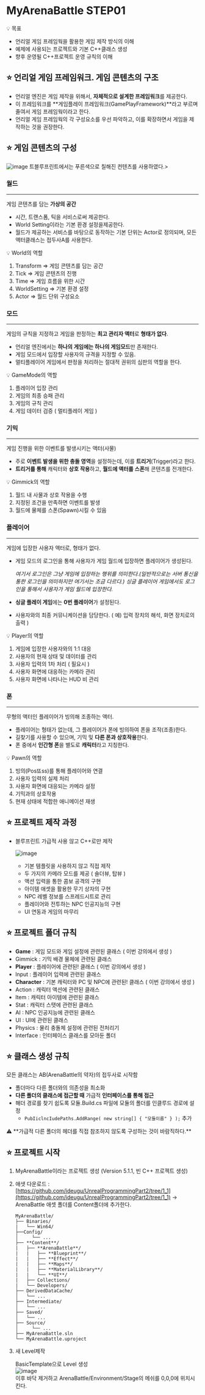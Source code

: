 # MyArenaBattle STEP01
  
<aside>
💡 목표

- 언리얼 게임 프레임웍을 활용한 게임 제작 방식의 이해
- 예제에 사용되는 프로젝트와 기본 C++클래스 생성
- 향후 운영될 C++프로젝트 운영 규칙의 이해
</aside>

## ⭐ 언리얼 게임 프레임워크. 게임 콘텐츠의 구조

- 언리얼 엔진은 게임 제작을 위해서, **자체적으로 설계한 프레임워크**를 제공한다.
- 이 프레임워크를 **게임플레이 프레임워크(GamePlayFramework)**라고 부르며 줄여서 게임 프레임웍이라고 한다.
- 언리얼 게임 프레임웍의 각 구성요소를 우선 파악하고, 이를 확장하면서 게임을 제작하는 것을 권장한다.

## ⭐ 게임 콘텐츠의 구성
![image](https://user-images.githubusercontent.com/60467872/232666013-cb03a5ab-ed41-4ebe-8f16-819a0ef0efc1.png)
트블루프린트에서는 푸른색으로 칠해진 컨텐츠를 사용하였다.>

### **월드**

---

게임 콘텐츠를 담는 **가상의 공간**

- 시간, 트랜스폼, 틱을 서비스로써 제공한다.
- World Setting이라는 기본 환경 설정을제공한다.
- 월드가 제공하는 서비스를 바탕으로 동작하는 기본 단위는 Actor로 정의되며, 모든 액터클래스는 접두사A를 사용한다.

<aside>
💡 World의 역할

1. Transform ⇒ 게임 콘텐츠를 담는 공간
2. Tick ⇒ 게임 콘텐츠의 진행
3. Time ⇒ 게임 흐름을 위한 시간
4. WorldSetting ⇒ 기본 환경 설정
5. Actor ⇒ 월드 단위 구성요소
</aside>

### **모드**

---

게임의 규칙을 지정하고 게임을 판정하는 **최고 관리자 액터**로 **형태가 없다**.

- 언리얼 엔진에서는 **하나의 게임에는 하나의 게임모드**만 존재한다.
- 게임 모드에서 입장할 사용자의 규격을 지정할 수 있음.
- 멀티플레이어 게임에서 판정을 처리하는 절대적 권위의 심판의 역할을 한다.

<aside>
💡 GameMode의 역할

1. 플레이어 입장 관리
2. 게임의 최종 승패 관리
3. 게임의 규칙 관리
4. 게임 데이터 검증 ( 멀티플레이 게임 )
</aside>

### 기믹

---

게임 진행을 위한 이벤트를 발생시키는 액터(사물)

- 주로 **이벤트 발생을 위한 충돌 영역**을 설정하는데, 이를 **트리거**(Trigger)라고 한다.
- **트리거를 통해** 캐릭터와 **상호 작용**하고, **월드에 액터를 스폰**해 콘텐츠를 전개한다.

<aside>
💡 Gimmick의 역할

1. 월드 내 사물과 상호 작용을 수행
2. 지정된 조건을 만족하면 이벤트를 발생
3. 월드에 물체를 스폰(Spawn)시킬 수 있음
</aside>

### 플레이어

---

게임에 입장한 사용자 액터로, 형태가 없다.

- 게임 모드의 로그인을 통해 사용자가 게임 월드에 입장하면 플레이어가 생성된다.
    
     *여기서 로그인은 그냥 게임에 입장하는 행위를 의미한다.(일반적으로는 서버 통신을 통한 로그인을 의미하지만 여기서는 조금 다르다.) 싱글 플레이어 게임에서도 로그인을 통해서 사용자가 게임 월드에 입장한다.*
    
- **싱글 플레이 게임**에는 **0번 플레이어**가 설정된다.
- 사용자와의 최종 커뮤니케이션을 담당한다. ( 예) 입력 장치의 해석, 화면 장치로의 출력 )

<aside>
💡 Player의 역할

1. 게임에 입장한 사용자와의 1:1 대응
2. 사용자의 현재 상태 및 데이터를 관리
3. 사용자 입력의 1차 처리 ( 필요시 )
4. 사용자 화면에 대응하는 카메라 관리
5. 사용자 화면에 나타나는 HUD 비 관리
</aside>

### 폰

---

무형의 액터인 플레이어가 빙의해 조종하는 액터.

- 플레이어는 형태가 없는데, 그 플레이어가 폰에 빙의하여 폰을 조작(조종)한다.
- 길찾기를 사용할 수 있으며, 기믹 및 **다른 폰과 상호작용**한다.
- 폰 중에서 **인간형 폰**을 별도로 **캐릭터**라고 지칭한다.

<aside>
💡 Pawn의 역할

1. 빙의(Pos뚀ss)를 통해 플레이어와 연결
2. 사용자 입력의 실제 처리
3. 사용자 화면에 대응되는 카메라 설정
4. 기믹과의 상호작용
5. 현재 상태에 적합한 애니메이션 재생
</aside>

## ⭐ 프로젝트 제작 과정

- 블루프린트 가급적 사용 않고 C++로만 제작
    
   ![image](https://user-images.githubusercontent.com/60467872/232666314-e31f78f0-4cff-4472-b542-f995238dc00b.png)

    
    - 기본 템플릿을 사용하지 않고 직접 제작
    - 두 가지의 카메라 모드를 제공 ( 숄더뷰, 탑뷰 )
    - 액션 입력을 통한 콤보 공격의 구현
    - 아이템 애셋을 활용한 무기 상자의 구현
    - NPC 레벨 정보를 스프레드시트로 관리
    - 플레이어와 전투하는 NPC 인공지능의 구현
    - UI 연동과 게임의 마무리

## ⭐ 프로젝트 폴더 규칙

- **Game** : 게임 모드와 게임 설정에 관련된 클래스 ( 이번 강의에서 생성 )
- Gimmick : 기믹 배경 물체에 관련된 클래스
- **Player** : 플레이어에 관련된! 클래스 ( 이번 강의에서 생성 )
- lnput : 플레이어 입력에 관련된 클래스
- **Character** : 기본 캐릭터와 PC 및 NPC에 관련된! 클래스 ( 이번 강의에서 생성 )
- Action : 캐릭터 액션에 관련된 클래스
- ltem : 캐릭터 아이템에 관련된 클래스
- Stat : 캐릭터 스탯에 관련된 클래스
- AI : NPC 인공지능에 관련된 클래스
- UI : UI에 관련된 클래스
- Physics : 물리 충돌체 설정에 관련된 전처리기
- lnterface : 인터페이스 클래스를 모아둔 폴더

## ⭐ 클래스 생성 규칙

모든 클래스는 AB(ArenaBattle의 약자)의 접두사로 시작함

- 폴더마다 다른 폴더와의 의존성을 최소화
- **다른 폴더의 클래스에 접근할 때** 가급적 **인터페이스를 통해 접근**
- 해더 경로를 찾기 쉽도록 모듈.Build.cs 파일에 모듈의 폴더를 인클루드 경로에 설정
    - `PubIiclncIudePaths.AddRange( new string[] { "모듈이름" } );` 추가

<aside>
⚠️ **가급적 다른 폴더의 헤더를 직접 참조하지 않도록 구성하는 것이 바람직하다.**

</aside>

## ⭐ 프로젝트 시작

1. MyArenaBattle이라는 프로젝트 생성 (Version 5.1.1, 빈 C++ 프로젝트 생성)
2. 애샛 다운로드 : [https://github.com/ideugu/UnrealProgrammingPart2/tree/1_1](https://github.com/ideugu/UnrealProgrammingPart2/tree/1_1) → ArenaBattle 애셋 폴더를 Content폴더에 추가한다.
    
    ```
    MyArenaBattle/
    ├── Binaries/
    |   └── Win64/
    ├──Config/
    │	  └── ...
    ├── **Content**/
    |   ├── **ArenaBattle**/
    |   |   ├── **Blueprint**/
    |   |   ├── **Effect**/
    |   |   ├── **Maps**/
    |   |   ├── **MaterialLibrary**/
    |   |   └── **UI**/
    |   ├── Collections/
    |   └── Developers/
    ├── DerivedDataCache/
    │   └── ...
    ├── Intermediate/
    │   └── ...
    ├── Saved/
    │   └── ...
    ├── Source/
    │	  └── ...
    ├── MyArenaBattle.sln
    └── MyArenaBattle.uproject
    ```
    
3. 새 Level제작
    
    BasicTemplate으로 Level 생성  
    ![image](https://user-images.githubusercontent.com/60467872/232666189-27e829b5-e412-4389-93dd-6f02b6361f3d.png)  
    이후 바닥 제거하고 ArenaBattle/Environment/Stage의 메쉬를 0,0,0에 위치시킨다.  
